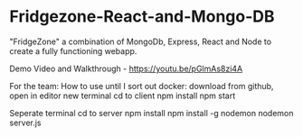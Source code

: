 # Fridgezone-React-and-Mongo-DB
"FridgeZone" a combination of MongoDb, Express, React and Node to create a fully functioning webapp.

Demo Video and Walkthrough - https://youtu.be/pGlmAs8zi4A

For the team:
How to use until I sort out docker:
download from github, open in editor
new terminal
cd to client
npm install
npm start

Seperate terminal
cd to server
npm install
npm install -g nodemon
nodemon server.js

